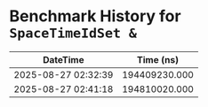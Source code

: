 # Benchmark History for `SpaceTimeIdSet &`

| DateTime | Time (ns) |
|----------|----------|
| 2025-08-27 02:32:39 | 194409230.000 |
| 2025-08-27 02:41:18 | 194810020.000 |
